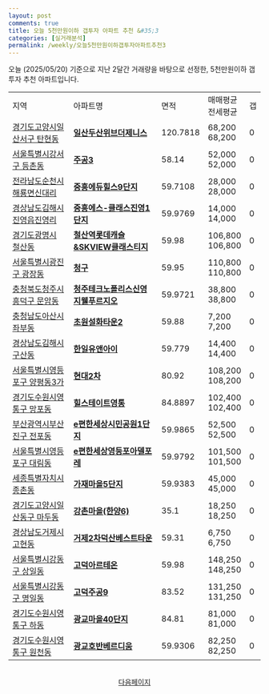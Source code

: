 ```yaml
---
layout: post
comments: true
title: 오늘 5천만원이하 갭투자 아파트 추천 &#35;3
categories: [실거래분석]
permalink: /weekly/오늘5천만원이하갭투자아파트추천3
---
```


오늘 (2025/05/20) 기준으로 지난 2달간 거래량을 바탕으로 선정한,
5천만원이하 갭투자 추천 아파트입니다.

<table class="sortable">
  <tr>
    <td>지역</td>
    <td>아파트명</td>
    <td>면적</td>
    <td>매매평균<br>전세평균</td>
    <td>갭</td>
  </tr>

  <tr class="item">
    <td><a href="/apt/경기도고양시일산서구탄현동">경기도고양시일산서구 탄현동</a></td>
    <td style="font-weight: bold;"><a href="/apt/경기도고양시일산서구탄현동일산두산위브더제니스">일산두산위브더제니스</a></td>
    <td>120.7818</td>
    <td>68,200<br>68,200</td>
    <td>0</td>
  </tr>

  <tr class="item">
    <td><a href="/apt/서울특별시강서구등촌동">서울특별시강서구 등촌동</a></td>
    <td style="font-weight: bold;"><a href="/apt/서울특별시강서구등촌동주공3">주공3</a></td>
    <td>58.14</td>
    <td>52,000<br>52,000</td>
    <td>0</td>
  </tr>

  <tr class="item">
    <td><a href="/apt/전라남도순천시해룡면신대리">전라남도순천시 해룡면신대리</a></td>
    <td style="font-weight: bold;"><a href="/apt/전라남도순천시해룡면신대리중흥에듀힐스9단지">중흥에듀힐스9단지</a></td>
    <td>59.7108</td>
    <td>28,000<br>28,000</td>
    <td>0</td>
  </tr>

  <tr class="item">
    <td><a href="/apt/경상남도김해시진영읍진영리">경상남도김해시 진영읍진영리</a></td>
    <td style="font-weight: bold;"><a href="/apt/경상남도김해시진영읍진영리중흥에스-클래스진영1단지">중흥에스-클래스진영1단지</a></td>
    <td>59.9769</td>
    <td>14,000<br>14,000</td>
    <td>0</td>
  </tr>

  <tr class="item">
    <td><a href="/apt/경기도광명시철산동">경기도광명시 철산동</a></td>
    <td style="font-weight: bold;"><a href="/apt/경기도광명시철산동철산역롯데캐슬&SKVIEW클래스티지">철산역롯데캐슬&SKVIEW클래스티지</a></td>
    <td>59.98</td>
    <td>106,800<br>106,800</td>
    <td>0</td>
  </tr>

  <tr class="item">
    <td><a href="/apt/서울특별시광진구광장동">서울특별시광진구 광장동</a></td>
    <td style="font-weight: bold;"><a href="/apt/서울특별시광진구광장동청구">청구</a></td>
    <td>59.95</td>
    <td>110,800<br>110,800</td>
    <td>0</td>
  </tr>

  <tr class="item">
    <td><a href="/apt/충청북도청주시흥덕구문암동">충청북도청주시흥덕구 문암동</a></td>
    <td style="font-weight: bold;"><a href="/apt/충청북도청주시흥덕구문암동청주테크노폴리스신영지웰푸르지오">청주테크노폴리스신영지웰푸르지오</a></td>
    <td>59.9721</td>
    <td>38,800<br>38,800</td>
    <td>0</td>
  </tr>

  <tr class="item">
    <td><a href="/apt/충청남도아산시좌부동">충청남도아산시 좌부동</a></td>
    <td style="font-weight: bold;"><a href="/apt/충청남도아산시좌부동초원설화타운2">초원설화타운2</a></td>
    <td>59.88</td>
    <td>7,200<br>7,200</td>
    <td>0</td>
  </tr>

  <tr class="item">
    <td><a href="/apt/경상남도김해시구산동">경상남도김해시 구산동</a></td>
    <td style="font-weight: bold;"><a href="/apt/경상남도김해시구산동한일유앤아이">한일유앤아이</a></td>
    <td>59.779</td>
    <td>14,400<br>14,400</td>
    <td>0</td>
  </tr>

  <tr class="item">
    <td><a href="/apt/서울특별시영등포구양평동3가">서울특별시영등포구 양평동3가</a></td>
    <td style="font-weight: bold;"><a href="/apt/서울특별시영등포구양평동3가현대2차">현대2차</a></td>
    <td>80.92</td>
    <td>108,200<br>108,200</td>
    <td>0</td>
  </tr>

  <tr class="item">
    <td><a href="/apt/경기도수원시영통구망포동">경기도수원시영통구 망포동</a></td>
    <td style="font-weight: bold;"><a href="/apt/경기도수원시영통구망포동힐스테이트영통">힐스테이트영통</a></td>
    <td>84.8897</td>
    <td>102,400<br>102,400</td>
    <td>0</td>
  </tr>

  <tr class="item">
    <td><a href="/apt/부산광역시부산진구전포동">부산광역시부산진구 전포동</a></td>
    <td style="font-weight: bold;"><a href="/apt/부산광역시부산진구전포동e편한세상시민공원1단지">e편한세상시민공원1단지</a></td>
    <td>59.9865</td>
    <td>52,500<br>52,500</td>
    <td>0</td>
  </tr>

  <tr class="item">
    <td><a href="/apt/서울특별시영등포구대림동">서울특별시영등포구 대림동</a></td>
    <td style="font-weight: bold;"><a href="/apt/서울특별시영등포구대림동e편한세상영등포아델포레">e편한세상영등포아델포레</a></td>
    <td>59.9792</td>
    <td>101,500<br>101,500</td>
    <td>0</td>
  </tr>

  <tr class="item">
    <td><a href="/apt/세종특별자치시종촌동">세종특별자치시 종촌동</a></td>
    <td style="font-weight: bold;"><a href="/apt/세종특별자치시종촌동가재마을5단지">가재마을5단지</a></td>
    <td>59.9383</td>
    <td>45,000<br>45,000</td>
    <td>0</td>
  </tr>

  <tr class="item">
    <td><a href="/apt/경기도고양시일산동구마두동">경기도고양시일산동구 마두동</a></td>
    <td style="font-weight: bold;"><a href="/apt/경기도고양시일산동구마두동강촌마을(한양6)">강촌마을(한양6)</a></td>
    <td>35.1</td>
    <td>18,250<br>18,250</td>
    <td>0</td>
  </tr>

  <tr class="item">
    <td><a href="/apt/경상남도거제시고현동">경상남도거제시 고현동</a></td>
    <td style="font-weight: bold;"><a href="/apt/경상남도거제시고현동거제2차덕산베스트타운">거제2차덕산베스트타운</a></td>
    <td>59.31</td>
    <td>6,750<br>6,750</td>
    <td>0</td>
  </tr>

  <tr class="item">
    <td><a href="/apt/서울특별시강동구상일동">서울특별시강동구 상일동</a></td>
    <td style="font-weight: bold;"><a href="/apt/서울특별시강동구상일동고덕아르테온">고덕아르테온</a></td>
    <td>59.98</td>
    <td>148,250<br>148,250</td>
    <td>0</td>
  </tr>

  <tr class="item">
    <td><a href="/apt/서울특별시강동구명일동">서울특별시강동구 명일동</a></td>
    <td style="font-weight: bold;"><a href="/apt/서울특별시강동구명일동고덕주공9">고덕주공9</a></td>
    <td>83.52</td>
    <td>131,250<br>131,250</td>
    <td>0</td>
  </tr>

  <tr class="item">
    <td><a href="/apt/경기도수원시영통구하동">경기도수원시영통구 하동</a></td>
    <td style="font-weight: bold;"><a href="/apt/경기도수원시영통구하동광교마을40단지">광교마을40단지</a></td>
    <td>84.81</td>
    <td>81,000<br>81,000</td>
    <td>0</td>
  </tr>

  <tr class="item">
    <td><a href="/apt/경기도수원시영통구원천동">경기도수원시영통구 원천동</a></td>
    <td style="font-weight: bold;"><a href="/apt/경기도수원시영통구원천동광교호반베르디움">광교호반베르디움</a></td>
    <td>59.9306</td>
    <td>82,250<br>82,250</td>
    <td>0</td>
  </tr>

  <tr>
      <script async src="https://pagead2.googlesyndication.com/pagead/js/adsbygoogle.js?client=ca-pub-3485438051770037"
          crossorigin="anonymous"></script>
      <ins class="adsbygoogle"
          style="display:block"
          data-ad-format="fluid"
          data-ad-layout-key="-fb+5w+4e-db+86"
          data-ad-client="ca-pub-3485438051770037"
          data-ad-slot="1827090281"></ins>
      <script>
          (adsbygoogle = window.adsbygoogle || []).push({});
      </script>
  </tr>

</table>
<br>
<center><a href="/weekly/오늘5천만원이하갭투자아파트추천4">다음페이지</a></center>
<br><br>
